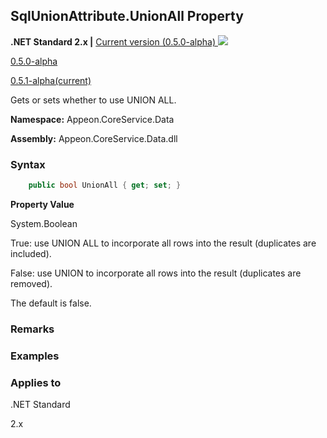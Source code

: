 ## **SqlUnionAttribute.UnionAll Property**

**.NET Standard 2.x |**  <a href="javascript:void(0)" class="dropdown">Current version (0.5.0-alpha) <img src="~/images/dropdown.png"/></a>

<div class="otherversions"  value="versdiv">

<a href="javascript:void(0)">0.5.0-alpha</a>

<a href="javascript:void(0)">0.5.1-alpha(current)</a>

</div>

Gets or sets whether to use UNION ALL.

 **Namespace:** Appeon.CoreService.Data

 **Assembly:** Appeon.CoreService.Data.dll

### **Syntax**

```c#
    public bool UnionAll { get; set; }
```

**Property Value**

System.Boolean

True: use UNION ALL to incorporate all rows into the result (duplicates are included).

False: use UNION to incorporate all rows into the result (duplicates are removed).

The default is false.

### **Remarks**



### **Examples**



### **Applies to**

.NET Standard 

2.x